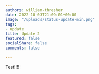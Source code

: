 ```yaml
---
authors: william-thresher
date: 2022-10-03T21:09:01+00:00
image: "/uploads/status-update-min.png"
tags:
- update
title: Update 2
featured: false
socialShare: false
comments: false

---
```

Test!!!!
